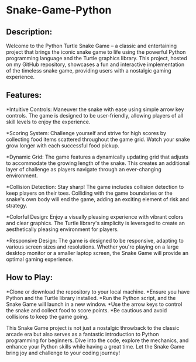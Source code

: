 # Snake-Game-Python
## Description:

Welcome to the Python Turtle Snake Game – a classic and entertaining project that brings the iconic snake game to life using the powerful Python programming language and the Turtle graphics library. This project, hosted on my GitHub repository, showcases a fun and interactive implementation of the timeless snake game, providing users with a nostalgic gaming experience.

## Features:

*Intuitive Controls: Maneuver the snake with ease using simple arrow key controls. The game is designed to be user-friendly, allowing players of all skill levels to enjoy the experience.

*Scoring System: Challenge yourself and strive for high scores by collecting food items scattered throughout the game grid. Watch your snake grow longer with each successful food pickup.

*Dynamic Grid: The game features a dynamically updating grid that adjusts to accommodate the growing length of the snake. This creates an additional layer of challenge as players navigate through an ever-changing environment.

*Collision Detection: Stay sharp! The game includes collision detection to keep players on their toes. Colliding with the game boundaries or the snake's own body will end the game, adding an exciting element of risk and strategy.

*Colorful Design: Enjoy a visually pleasing experience with vibrant colors and clear graphics. The Turtle library's simplicity is leveraged to create an aesthetically pleasing environment for players.

*Responsive Design: The game is designed to be responsive, adapting to various screen sizes and resolutions. Whether you're playing on a large desktop monitor or a smaller laptop screen, the Snake Game will provide an optimal gaming experience.

## How to Play:

*Clone or download the repository to your local machine.
*Ensure you have Python and the Turtle library installed.
*Run the Python script, and the Snake Game will launch in a new window.
*Use the arrow keys to control the snake and collect food to score points.
*Be cautious and avoid collisions to keep the game going.

This Snake Game project is not just a nostalgic throwback to the classic arcade era but also serves as a fantastic introduction to Python programming for beginners. Dive into the code, explore the mechanics, and enhance your Python skills while having a great time. Let the Snake Game bring joy and challenge to your coding journey!
